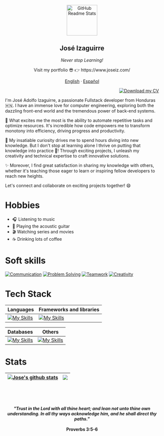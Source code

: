 

<p align="center">
 <img width="100px" src="https://res.cloudinary.com/dcomaubkq/image/upload/v1687378890/portfolio/ggui3mvp1rcqpf2ako1z.png" align="center" alt="GitHub Readme Stats" />
 <h2 align="center">José Izaguirre</h2>
 <p align="center"><i>Never stop Learning!</i></p>
</p>

  <p align="center">
   Visit my portfolio 😎 👉 https://www.joseiz.com/
  </p>
  <p align="center">
    <a href="README.md">English</a>
    ·
    <a href="/languages/readme_es.md">Español</a>
  </p>
</p>

 <p align="right">
  <a href="https://drive.google.com/file/d/14CG3PfIOwJJooeyry9_k9YeqiurnloVN/view?usp=drive_link">
    <img src="https://img.shields.io/badge/Download%20my%20CV-293E7E?style=for-the-badge&logo=pencil" alt="Download my CV">
  </a>
</p>



I'm José Adolfo Izaguirre, a passionate Fullstack developer from Honduras 🇭🇳. I have an immense love for computer engineering, exploring both the dazzling front-end world and the tremendous power of back-end systems.

🚀 What excites me the most is the ability to automate repetitive tasks and optimize resources. It's incredible how code empowers me to transform monotony into efficiency, driving progress and productivity.

🔭 My insatiable curiosity drives me to spend hours diving into new knowledge. But I don't stop at learning alone I thrive on putting that knowledge into practice 💪! Through exciting projects, I unleash my creativity and technical expertise to craft innovative solutions.

✨ Moreover, I find great satisfaction in sharing my knowledge with others, whether it's teaching those eager to learn or inspiring fellow developers to reach new heights.

Let's connect and collaborate on exciting projects together! 😄

# Hobbies

- :headphones: Listening to music
- :guitar: Playing the acoustic guitar
- :clapper: Watching series and movies
- :coffee: Drinking lots of coffee
# Soft skills

[![Communication](https://img.shields.io/badge/Communication-Excellent-brightgreen)]()
[![Problem Solving](https://img.shields.io/badge/Problem%20Solving-Advanced-blue)]()
[![Teamwork](https://img.shields.io/badge/Teamwork-Proficient-yellow)]()
[![Creativity](https://img.shields.io/badge/Creativity-High-orange)]()

# Tech Stack

| Languages | Frameworks and libraries |
| --- | --- |
| [![My Skills](https://skillicons.dev/icons?i=java,cpp,php,js,ts)](https://skillicons.dev) | [![My Skills](https://skillicons.dev/icons?i=spring,nodejs,express,nestjs,nextjs,angular,react,rxjs,redux)](https://skillicons.dev) |

| Databases | Others |
| --- | --- |
| [![My Skills](https://skillicons.dev/icons?i=mysql,postgres,mongo,firebase)](https://skillicons.dev) | [![My Skills](https://skillicons.dev/icons?i=html,css,scss,tailwind,docker,maven,gcp,netlify,vercel,git,github,gitlab,idea,postman,vscode)](https://skillicons.dev) |


# Stats
| <a href="https://github.com/JoseAFlores777/github-readme-stats"><img align="center" src="https://github-readme-stats.vercel.app/api?username=JoseAFlores777&show_icons=true&include_all_commits=true&theme=buefy&hide_border=true" alt="Jose's github stats" /></a> | <a href="https://github.com/JoseAFlores777/github-readme-stats"><img align="center" src="https://github-readme-stats.vercel.app/api/top-langs/?username=JoseAFlores777&layout=compact&theme=buefy&hide_border=true" /></a> |
| ------------- | ------------- |

<br><br>
<h2></h2>
<h4 align="center">
  <i>
    "Trust in the Lord with all thine heart; and lean not unto thine own understanding. In all thy ways acknowledge him, and he shall direct thy paths."
  </i>
  <br><br>
  <strong align="right">Proverbs 3:5-6</strong>
</h4>



